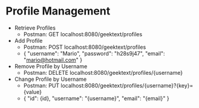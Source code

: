 #  Profile Management
* Retrieve Profiles
  * Postman: GET localhost:8080/geektext/profiles
* Add Profile
  * Postman: POST localhost:8080/geektext/profiles
  * {
    "username": "Mario",
    "password": "h28s9j47",
    "email": "mario@hotmail.com"
    }
* Remove Profile by Username
  * Postman: DELETE localhost:8080/geektext/profiles/{username}
* Change Profile by Username
  * Postman: PUT localhost:8080/geektext/profiles/{username}?{key}={value}
  * {
    "id": {id},
    "username": "{username}",
    "email": "{email}"
    }

